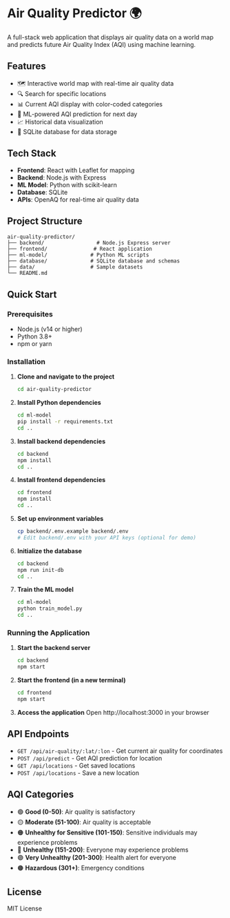 # Air Quality Predictor 🌍

A full-stack web application that displays air quality data on a world map and predicts future Air Quality Index (AQI) using machine learning.

## Features

- 🗺️ Interactive world map with real-time air quality data
- 🔍 Search for specific locations
- 📊 Current AQI display with color-coded categories
- 🤖 ML-powered AQI prediction for next day
- 📈 Historical data visualization
- 💾 SQLite database for data storage

## Tech Stack

- **Frontend**: React with Leaflet for mapping
- **Backend**: Node.js with Express
- **ML Model**: Python with scikit-learn
- **Database**: SQLite
- **APIs**: OpenAQ for real-time air quality data

## Project Structure

```
air-quality-predictor/
├── backend/                 # Node.js Express server
├── frontend/               # React application
├── ml-model/              # Python ML scripts
├── database/              # SQLite database and schemas
├── data/                  # Sample datasets
└── README.md
```

## Quick Start

### Prerequisites

- Node.js (v14 or higher)
- Python 3.8+
- npm or yarn

### Installation

1. **Clone and navigate to the project**
   ```bash
   cd air-quality-predictor
   ```

2. **Install Python dependencies**
   ```bash
   cd ml-model
   pip install -r requirements.txt
   cd ..
   ```

3. **Install backend dependencies**
   ```bash
   cd backend
   npm install
   cd ..
   ```

4. **Install frontend dependencies**
   ```bash
   cd frontend
   npm install
   cd ..
   ```

5. **Set up environment variables**
   ```bash
   cp backend/.env.example backend/.env
   # Edit backend/.env with your API keys (optional for demo)
   ```

6. **Initialize the database**
   ```bash
   cd backend
   npm run init-db
   cd ..
   ```

7. **Train the ML model**
   ```bash
   cd ml-model
   python train_model.py
   cd ..
   ```

### Running the Application

1. **Start the backend server**
   ```bash
   cd backend
   npm start
   ```

2. **Start the frontend (in a new terminal)**
   ```bash
   cd frontend
   npm start
   ```

3. **Access the application**
   Open http://localhost:3000 in your browser

## API Endpoints

- `GET /api/air-quality/:lat/:lon` - Get current air quality for coordinates
- `POST /api/predict` - Get AQI prediction for location
- `GET /api/locations` - Get saved locations
- `POST /api/locations` - Save a new location

## AQI Categories

- 🟢 **Good (0-50)**: Air quality is satisfactory
- 🟡 **Moderate (51-100)**: Air quality is acceptable
- 🟠 **Unhealthy for Sensitive (101-150)**: Sensitive individuals may experience problems
- 🔴 **Unhealthy (151-200)**: Everyone may experience problems
- 🟣 **Very Unhealthy (201-300)**: Health alert for everyone
- 🟤 **Hazardous (301+)**: Emergency conditions

## License

MIT License